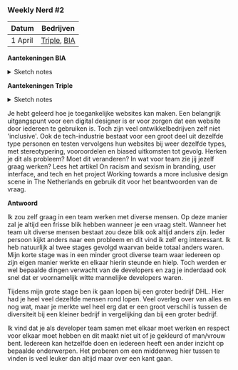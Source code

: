 ### Weekly Nerd #2

| Datum   | Bedrijven                                                         |
| ------- | ----------------------------------------------------------------- |
| 1 April | [Triple](https://www.wearetriple.com), [BIA](https://www.bia.nl/) |

**Aantekeningen BIA**

<details>
  <summary>Sketch notes</summary>
  
  ![WhatsApp Image 2021-04-01 at 15 53 03](https://user-images.githubusercontent.com/40355914/113304734-9b521e80-9302-11eb-9b6e-0dbd00c63a9b.jpeg)
  
</details>

**Aantekeningen Triple**

<details>
  <summary>Sketch notes</summary>
  
  ![WhatsApp Image 2021-04-01 at 15 53 04](https://user-images.githubusercontent.com/40355914/113304737-9c834b80-9302-11eb-82b4-6191cef9a4b2.jpeg)
  
</details>

Je hebt geleerd hoe je toegankelijke websites kan maken. Een belangrijk uitgangspunt voor een digital designer is er voor zorgen dat een website door iedereen te gebruiken is. Toch zijn veel ontwikkelbedrijven zelf niet 'inclusive'. Ook de tech-industrie bestaat voor een groot deel uit dezelfde type personen en testen vervolgens hun websites bij weer dezelfde types, met stereotypering, vooroordelen en biased uitkomsten tot gevolg. Herken je dit als probleem? Moet dit veranderen? In wat voor team zie jij jezelf graag werken? Lees het artikel On racism and sexism in branding, user interface, and tech en het project Working towards a more inclusive design scene in The Netherlands en gebruik dit voor het beantwoorden van de vraag.

**Antwoord**

Ik zou zelf graag in een team werken met diverse mensen. Op deze manier zal je altijd een frisse blik hebben wanneer je een vraag stelt. Wanneer het team uit diverse mensen bestaat zou deze blik ook altijd anders zijn. Ieder persoon kijkt anders naar een probleem en dit vind ik zelf erg interessant. Ik heb natuurlijk al twee stages gevolgd waarvan beide totaal anders waren. Mijn korte stage was in een minder groot diverse team waar iedereen op zijn eigen manier werkte en elkaar hierin steunde en hielp. Toch werden er wel bepaalde dingen verwacht van de developers en zag je inderdaad ook snel dat er voornamelijk witte mannelijke developers waren.

Tijdens mijn grote stage ben ik gaan lopen bij een groter bedrijf DHL. Hier had je heel veel dezelfde mensen rond lopen. Veel overleg over van alles en nog wat, maar je merkte wel heel erg dat er een groot verschil is tussen de diversiteit bij een kleiner bedrijf in vergelijking dan bij een groter bedrijf.

Ik vind dat je als developer team samen met elkaar moet werken en respect voor elkaar moet hebben en dit maakt niet uit of je gekleurd of man/vrouw bent. Iedereen kan hetzelfde doen en iedereen heeft een ander inzicht op bepaalde onderwerpen. Het proberen om een middenweg hier tussen te vinden is veel leuker dan altijd maar over een kant gaan.


